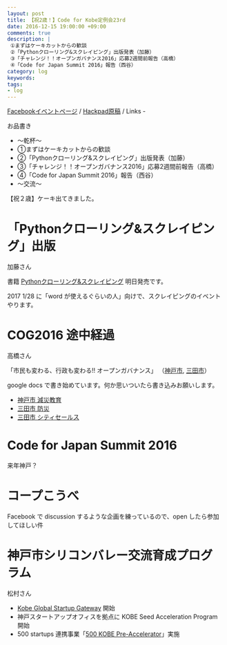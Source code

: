 ```yaml
---
layout: post
title: 【祝2歳！】Code for Kobe定例会23rd
date: 2016-12-15 19:00:00 +09:00
comments: true
description: |
 ①まずはケーキカットからの歓談
 ②「Pythonクローリング&スクレイピング」出版発表（加藤）
 ③「チャレンジ！！オープンガバナンス2016」応募2週間前報告（高橋）
 ④「Code for Japan Summit 2016」報告（西谷）
category: log
keywords: 
tags:
- log
---
```


[Facebookイベントページ](https://www.facebook.com/events/293499197715210/)
/ [Hackpad原稿](https://hackpad.com/Code-for-Kobe-23rd-meeting-oa5D7qrw5FF)
/ Links -

お品書き

+ ～乾杯～
+ ①まずはケーキカットからの歓談
+ ②「Pythonクローリング&スクレイピング」出版発表（加藤）
+ ③「チャレンジ！！オープンガバナンス2016」応募2週間前報告（高橋）
+ ④「Code for Japan Summit 2016」報告（西谷）
+ ～交流～

【祝２歳】ケーキ出てきました。

# 「Pythonクローリング&スクレイピング」出版

加藤さん

書籍 [Pythonクローリング&スクレイピング](http://scraping-book.com/) 明日発売です。

2017 1/28 に「word が使えるぐらいの人」向けで、スクレイピングのイベントやります。

# COG2016 途中経過
高橋さん

「市民も変わる、行政も変わる!! オープンガバナンス」
（[神戸市](http://park.itc.u-tokyo.ac.jp/padit/cog2016/area/kinki.html#kobe-shi),
[三田市](http://park.itc.u-tokyo.ac.jp/padit/cog2016/area/kinki.html#sanda-shi)）

google docs で書き始めています。何か思いついたら書き込みお願いします。

- [神戸市 減災教育](https://docs.google.com/document/d/1bt5t6iXT0WN-IelpPKRHHCh8_fSvW1tk_XZvXkKe9_4/)
- [三田市 防災](https://docs.google.com/document/d/1DKpcxOkjfMZWO3Io7jbBdl3wIp3xathrD6zrM7qyJwc/)
- [三田市 シティセールス](https://docs.google.com/document/d/1-b1kNqCP-4piKzgND5zMR5O6nTI1wSIPqOWc-1pZI78/)

# Code for Japan Summit 2016

来年神戸？

# コープこうべ
Facebook で discussion するような企画を練っているので、open したら参加してほしい件


# 神戸市シリコンバレー交流育成プログラム
松村さん

- [Kobe Global Startup Gateway](http://kobe.globalstartupgw.com/) 開始
- 神戸スタートアップオフィスを拠点に KOBE Seed Acceleration Program 開始
- 500 startups 連携事業「[500 KOBE Pre-Accelerator](http://jp.500kobe.com/)」実施


